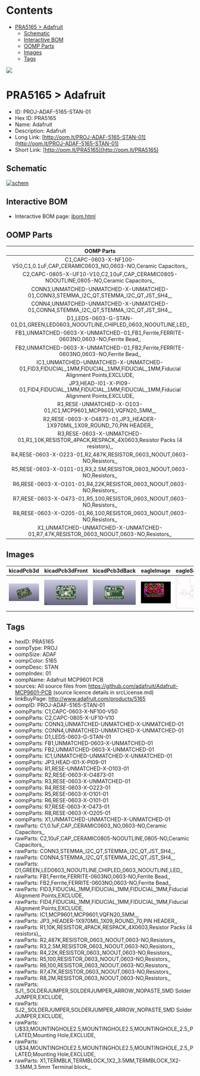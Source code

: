 



Contents
========

* [PRA5165 > Adafruit](#pra5165--adafruit)
	* [Schematic](#schematic)
	* [Interactive BOM](#interactive-bom)
	* [OOMP Parts](#oomp-parts)
	* [Images](#images)
	* [Tags](#tags)
  
![][im]
# PRA5165 > Adafruit

- ID: PROJ-ADAF-5165-STAN-01
- Hex ID: PRA5165
- Name: Adafruit
- Description: Adafruit
- Long Link: [http://oom.lt/PROJ-ADAF-5165-STAN-01](http://oom.lt/PROJ-ADAF-5165-STAN-01)
- Short Link: [http://oom.lt/PRA5165](http://oom.lt/PRA5165)

## Schematic
  
[![schem](eagleSchemImage.png)](eagleSchemImage.png)
## Interactive BOM

- Interactive BOM page: [ibom.html](https://htmlpreview.github.io/?https://github.com/oomlout/oomlout_OOMP_projects/blob/main/PROJ-ADAF-5165-STAN-01/kicad/bom/ibom.html)

## OOMP Parts
  

|OOMP Parts|
| :---: |
|C1,CAPC-0603-X-NF100-V50,C1,0.1uF,CAP_CERAMIC0603_NO,0603-NO,Ceramic Capacitors,,|
|C2,CAPC-0805-X-UF10-V10,C2,10uF,CAP_CERAMIC0805-NOOUTLINE,0805-NO,Ceramic Capacitors,,|
|CONN3,UNMATCHED-UNMATCHED-X-UNMATCHED-01,CONN3,STEMMA_I2C_QT,STEMMA_I2C_QT,JST_SH4,,,|
|CONN4,UNMATCHED-UNMATCHED-X-UNMATCHED-01,CONN4,STEMMA_I2C_QT,STEMMA_I2C_QT,JST_SH4,,,|
|D1,LEDS-0603-G-STAN-01,D1,GREEN,LED0603_NOOUTLINE,CHIPLED_0603_NOOUTLINE,LED,,|
|FB1,UNMATCHED-0603-X-UNMATCHED-01,FB1,Ferrite,FERRITE-0603NO,0603-NO,Ferrite Bead,,|
|FB2,UNMATCHED-0603-X-UNMATCHED-01,FB2,Ferrite,FERRITE-0603NO,0603-NO,Ferrite Bead,,|
|IC1,UNMATCHED-UNMATCHED-X-UNMATCHED-01,FID3,FIDUCIAL_1MM,FIDUCIAL_1MM,FIDUCIAL_1MM,Fiducial Alignment Points,EXCLUDE,|
|JP3,HEAD-I01-X-PI09-01,FID4,FIDUCIAL_1MM,FIDUCIAL_1MM,FIDUCIAL_1MM,Fiducial Alignment Points,EXCLUDE,|
|R1,RESE-UNMATCHED-X-O103-01,IC1,MCP9601,MCP9601,VQFN20_5MM,,,|
|R2,RESE-0603-X-O4873-01,JP3,,HEADER-1X970MIL,1X09_ROUND_70,PIN HEADER,,|
|R3,RESE-0603-X-UNMATCHED-01,R1,10K,RESISTOR_4PACK,RESPACK_4X0603,Resistor Packs (4 resistors),,|
|R4,RESE-0603-X-O223-01,R2,487K,RESISTOR_0603_NOOUT,0603-NO,Resistors,,|
|R5,RESE-0603-X-O101-01,R3,2.5M,RESISTOR_0603_NOOUT,0603-NO,Resistors,,|
|R6,RESE-0603-X-O101-01,R4,22K,RESISTOR_0603_NOOUT,0603-NO,Resistors,,|
|R7,RESE-0603-X-O473-01,R5,100,RESISTOR_0603_NOOUT,0603-NO,Resistors,,|
|R8,RESE-0603-X-O205-01,R6,100,RESISTOR_0603_NOOUT,0603-NO,Resistors,,|
|X1,UNMATCHED-UNMATCHED-X-UNMATCHED-01,R7,47K,RESISTOR_0603_NOOUT,0603-NO,Resistors,,|

## Images
  
  

|kicadPcb3d|kicadPcb3dFront|kicadPcb3dBack|eagleImage|eagleSchemImage|
| :---: | :---: | :---: | :---: | :---: |
|[![kicadPcb3d](kicadPcb3d_140.png)](kicadPcb3d.png)|[![kicadPcb3dFront](kicadPcb3dFront_140.png)](kicadPcb3dFront.png)|[![kicadPcb3dBack](kicadPcb3dBack_140.png)](kicadPcb3dBack.png)|[![eagleImage](eagleImage_140.png)](eagleImage.png)|[![eagleSchemImage](eagleSchemImage_140.png)](eagleSchemImage.png)|

## Tags

- hexID: PRA5165
- oompType: PROJ
- oompSize: ADAF
- oompColor: 5165
- oompDesc: STAN
- oompIndex: 01
- oompName: Adafruit MCP9601 PCB
- sources: All source files from https://github.com/adafruit/Adafruit-MCP9601-PCB (source licence details in srcLicense.md)
- linkBuyPage: http://www.adafruit.com/products/5165
- oompID: PROJ-ADAF-5165-STAN-01
- oompParts: C1,CAPC-0603-X-NF100-V50
- oompParts: C2,CAPC-0805-X-UF10-V10
- oompParts: CONN3,UNMATCHED-UNMATCHED-X-UNMATCHED-01
- oompParts: CONN4,UNMATCHED-UNMATCHED-X-UNMATCHED-01
- oompParts: D1,LEDS-0603-G-STAN-01
- oompParts: FB1,UNMATCHED-0603-X-UNMATCHED-01
- oompParts: FB2,UNMATCHED-0603-X-UNMATCHED-01
- oompParts: IC1,UNMATCHED-UNMATCHED-X-UNMATCHED-01
- oompParts: JP3,HEAD-I01-X-PI09-01
- oompParts: R1,RESE-UNMATCHED-X-O103-01
- oompParts: R2,RESE-0603-X-O4873-01
- oompParts: R3,RESE-0603-X-UNMATCHED-01
- oompParts: R4,RESE-0603-X-O223-01
- oompParts: R5,RESE-0603-X-O101-01
- oompParts: R6,RESE-0603-X-O101-01
- oompParts: R7,RESE-0603-X-O473-01
- oompParts: R8,RESE-0603-X-O205-01
- oompParts: X1,UNMATCHED-UNMATCHED-X-UNMATCHED-01
- rawParts: C1,0.1uF,CAP_CERAMIC0603_NO,0603-NO,Ceramic Capacitors,,
- rawParts: C2,10uF,CAP_CERAMIC0805-NOOUTLINE,0805-NO,Ceramic Capacitors,,
- rawParts: CONN3,STEMMA_I2C_QT,STEMMA_I2C_QT,JST_SH4,,,
- rawParts: CONN4,STEMMA_I2C_QT,STEMMA_I2C_QT,JST_SH4,,,
- rawParts: D1,GREEN,LED0603_NOOUTLINE,CHIPLED_0603_NOOUTLINE,LED,,
- rawParts: FB1,Ferrite,FERRITE-0603NO,0603-NO,Ferrite Bead,,
- rawParts: FB2,Ferrite,FERRITE-0603NO,0603-NO,Ferrite Bead,,
- rawParts: FID3,FIDUCIAL_1MM,FIDUCIAL_1MM,FIDUCIAL_1MM,Fiducial Alignment Points,EXCLUDE,
- rawParts: FID4,FIDUCIAL_1MM,FIDUCIAL_1MM,FIDUCIAL_1MM,Fiducial Alignment Points,EXCLUDE,
- rawParts: IC1,MCP9601,MCP9601,VQFN20_5MM,,,
- rawParts: JP3,,HEADER-1X970MIL,1X09_ROUND_70,PIN HEADER,,
- rawParts: R1,10K,RESISTOR_4PACK,RESPACK_4X0603,Resistor Packs (4 resistors),,
- rawParts: R2,487K,RESISTOR_0603_NOOUT,0603-NO,Resistors,,
- rawParts: R3,2.5M,RESISTOR_0603_NOOUT,0603-NO,Resistors,,
- rawParts: R4,22K,RESISTOR_0603_NOOUT,0603-NO,Resistors,,
- rawParts: R5,100,RESISTOR_0603_NOOUT,0603-NO,Resistors,,
- rawParts: R6,100,RESISTOR_0603_NOOUT,0603-NO,Resistors,,
- rawParts: R7,47K,RESISTOR_0603_NOOUT,0603-NO,Resistors,,
- rawParts: R8,2M,RESISTOR_0603_NOOUT,0603-NO,Resistors,,
- rawParts: SJ1,,SOLDERJUMPER,SOLDERJUMPER_ARROW_NOPASTE,SMD Solder JUMPER,EXCLUDE,
- rawParts: SJ2,,SOLDERJUMPER,SOLDERJUMPER_ARROW_NOPASTE,SMD Solder JUMPER,EXCLUDE,
- rawParts: U$33,MOUNTINGHOLE2.5,MOUNTINGHOLE2.5,MOUNTINGHOLE_2.5_PLATED,Mounting Hole,EXCLUDE,
- rawParts: U$34,MOUNTINGHOLE2.5,MOUNTINGHOLE2.5,MOUNTINGHOLE_2.5_PLATED,Mounting Hole,EXCLUDE,
- rawParts: X1,TERMBLK,TERMBLOCK_1X2_3.5MM,TERMBLOCK_1X2-3.5MM,3.5mm Terminal block,,



[im]: kicadPcb3d_450.png
